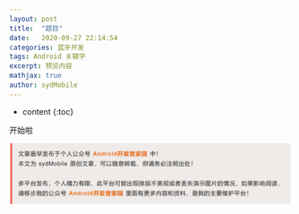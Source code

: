 ```yaml
---
layout: post
title:  "题目"
date:   2020-09-27 22:14:54
categories: 蓝牙开发
tags: Android 关键字
excerpt: 预览内容
mathjax: true
author: sydMobile
---
```

* content
{:toc}












开始啦

![f](https://github.com/sydmobile/sydmobile.github.io/blob/master/pic/%E5%A4%B4%E5%9B%BE%E7%89%87%E4%B8%A2%E5%A4%B1.png?raw=true)

